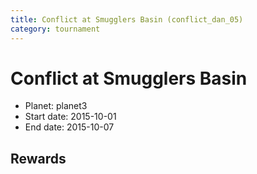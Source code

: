 ```yaml
---
title: Conflict at Smugglers Basin (conflict_dan_05)
category: tournament
---
```

# Conflict at Smugglers Basin

  * Planet: planet3
  * Start date: 2015-10-01
  * End date: 2015-10-07

## Rewards

